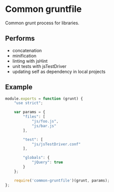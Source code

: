 Common gruntfile
================

Common grunt process for libraries.

Performs
--------

- concatenation
- minification
- linting with jsHint
- unit tests with jsTestDriver
- updating self as dependency in local projects

Example
-------

```javascript
module.exports = function (grunt) {
    "use strict";

    var params = {
        "files": [
            "js/foo.js",
            "js/bar.js"
        ],

        "test": [
            "js/jsTestDriver.conf"
        ],

        "globals": {
            "jQuery": true
        }
    };

    require('common-gruntfile')(grunt, params);
};
```
